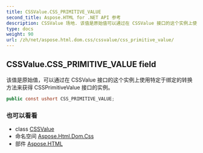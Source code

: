 ```yaml
---
title: CSSValue.CSS_PRIMITIVE_VALUE
second_title: Aspose.HTML for .NET API 参考
description: CSSValue 场地. 该值是原始值可以通过在 CSSValue 接口的这个实例上使用特定于绑定的转换方法来获得 CSSPrimitiveValue 接口的实例
type: docs
weight: 90
url: /zh/net/aspose.html.dom.css/cssvalue/css_primitive_value/
---
```

## CSSValue.CSS_PRIMITIVE_VALUE field

该值是原始值，可以通过在 CSSValue 接口的这个实例上使用特定于绑定的转换方法来获得 CSSPrimitiveValue 接口的实例。

```csharp
public const ushort CSS_PRIMITIVE_VALUE;
```

### 也可以看看

* class [CSSValue](../)
* 命名空间 [Aspose.Html.Dom.Css](../../cssvalue/)
* 部件 [Aspose.HTML](../../../)


